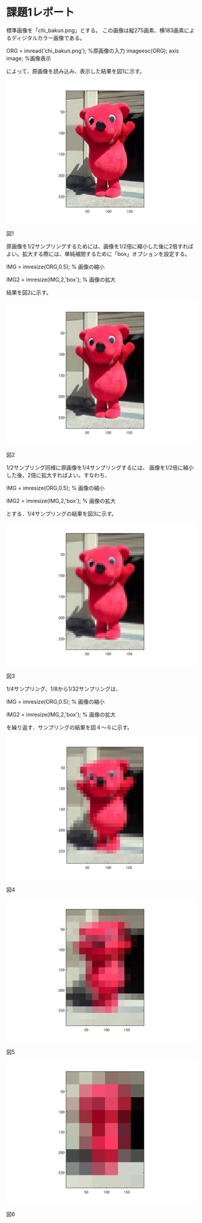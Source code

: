 # 課題1レポート
標準画像を「chi_bakun.png」とする。
この画像は縦275画素、横183画素によるディジタルカラー画像である。

ORG = imread('chi_bakun.png'); %原画像の入力
imageesc(ORG); axis image; %画像表示

によって、原画像を読み込み、表示した結果を図1に示す。

![原画像](https://github.com/chi-bakun/Image-Processing-Technology-Reports/blob/master/image/kadai1/kadai1_1.png)

図1


原画像を1/2サンプリングするためには、画像を1/2倍に縮小した後に2倍すればよい。拡大する際には、単純補間するために「box」オプションを設定する。

IMG = imresize(ORG,0.5); % 画像の縮小

IMG2 = imresize(IMG,2,'box'); % 画像の拡大

結果を図2に示す。

![原画像](https://github.com/chi-bakun/Image-Processing-Technology-Reports/blob/master/image/kadai1/kadai1_2.png)

図2


1/2サンプリング同様に原画像を1/4サンプリングするには、
画像を1/2倍に縮小した後、2倍に拡大すればよい。すなわち、

IMG = imresize(ORG,0.5); % 画像の縮小 

IMG2 = imresize(IMG,2,'box'); % 画像の拡大

とする．1/4サンプリングの結果を図3に示す。

![原画像](https://github.com/chi-bakun/Image-Processing-Technology-Reports/blob/master/image/kadai1/kadai1_3.png)

図3


1/4サンプリング、1/8から1/32サンプリングは、

IMG = imresize(ORG,0.5); % 画像の縮小 

IMG2 = imresize(IMG,2,'box'); % 画像の拡大

を繰り返す．サンプリングの結果を図４～６に示す。

![原画像](https://github.com/chi-bakun/Image-Processing-Technology-Reports/blob/master/image/kadai1/kadai1_4.png)

図4

![原画像](https://github.com/chi-bakun/Image-Processing-Technology-Reports/blob/master/image/kadai1/kadai1_5.png)

図5

![原画像](https://github.com/chi-bakun/Image-Processing-Technology-Reports/blob/master/image/kadai1/kadai1_6.png)

図6
